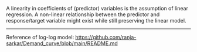 
A linearity in coefficients of (predictor) variables is the assumption of linear regression. A non-linear relationship between the predictor and response/target variable might exist while still preserving the linear model. 


-----

Reference of log-log model: https://github.com/ranja-sarkar/Demand_curve/blob/main/README.md


